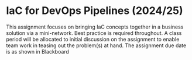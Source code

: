 #  IaC for DevOps Pipelines (2024/25)

This assignment focuses on bringing IaC concepts together in a business solution via a mini-network. 
Best  practice  is  required  throughout.  A  class  period  will  be  allocated  to  initial  discussion  on  the 
assignment to enable team work in teasing out the problem(s) at hand. The assignment due date is as 
shown in Blackboard
